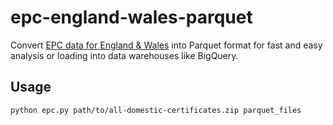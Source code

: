 # epc-england-wales-parquet

Convert [EPC data for England & Wales](https://epc.opendatacommunities.org) into Parquet format for fast and easy analysis or loading into data warehouses like BigQuery.

## Usage

```
python epc.py path/to/all-domestic-certificates.zip parquet_files
```
